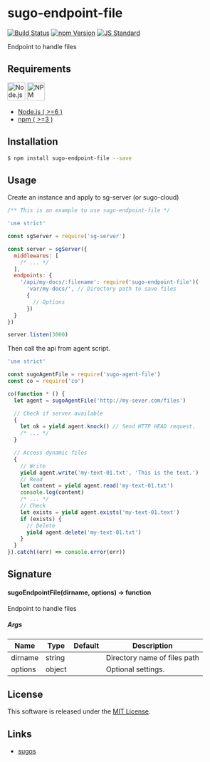 sugo-endpoint-file
==========

<!---
This file is generated by ape-tmpl. Do not update manually.
--->

<!-- Badge Start -->
<a name="badges"></a>

[![Build Status][bd_travis_com_shield_url]][bd_travis_com_url]
[![npm Version][bd_npm_shield_url]][bd_npm_url]
[![JS Standard][bd_standard_shield_url]][bd_standard_url]

[bd_repo_url]: https://github.com/realglobe-Inc/sugo-endpoint-file
[bd_travis_url]: http://travis-ci.org/realglobe-Inc/sugo-endpoint-file
[bd_travis_shield_url]: http://img.shields.io/travis/realglobe-Inc/sugo-endpoint-file.svg?style=flat
[bd_travis_com_url]: http://travis-ci.com/realglobe-Inc/sugo-endpoint-file
[bd_travis_com_shield_url]: https://api.travis-ci.com/realglobe-Inc/sugo-endpoint-file.svg?token=aeFzCpBZebyaRijpCFmm
[bd_license_url]: https://github.com/realglobe-Inc/sugo-endpoint-file/blob/master/LICENSE
[bd_codeclimate_url]: http://codeclimate.com/github/realglobe-Inc/sugo-endpoint-file
[bd_codeclimate_shield_url]: http://img.shields.io/codeclimate/github/realglobe-Inc/sugo-endpoint-file.svg?style=flat
[bd_codeclimate_coverage_shield_url]: http://img.shields.io/codeclimate/coverage/github/realglobe-Inc/sugo-endpoint-file.svg?style=flat
[bd_gemnasium_url]: https://gemnasium.com/realglobe-Inc/sugo-endpoint-file
[bd_gemnasium_shield_url]: https://gemnasium.com/realglobe-Inc/sugo-endpoint-file.svg
[bd_npm_url]: http://www.npmjs.org/package/sugo-endpoint-file
[bd_npm_shield_url]: http://img.shields.io/npm/v/sugo-endpoint-file.svg?style=flat
[bd_standard_url]: http://standardjs.com/
[bd_standard_shield_url]: https://img.shields.io/badge/code%20style-standard-brightgreen.svg

<!-- Badge End -->


<!-- Description Start -->
<a name="description"></a>

Endpoint to handle files

<!-- Description End -->


<!-- Overview Start -->
<a name="overview"></a>



<!-- Overview End -->


<!-- Sections Start -->
<a name="sections"></a>

<!-- Section from "doc/guides/00.Requirements.md.hbs" Start -->

<a name="section-doc-guides-00-requirements-md"></a>
Requirements
-----

<a href="https://nodejs.org">
  <img src="https://realglobe-inc.github.io/sugos-assets/images/nodejs-banner.png"
       alt="Node.js"
       height="40"
       style="height:40px"
  /></a>
<a href="https://docs.npmjs.com/">
  <img src="https://realglobe-inc.github.io/sugos-assets/images/npm-banner.png"
       alt="NPM"
       height="40"
       style="height:40px"
  /></a>

+ [Node.js ( >=6 )][node_download_url]
+ [npm ( >=3 )][npm_url]

[node_download_url]: https://nodejs.org/en/download/
[npm_url]: https://docs.npmjs.com/


<!-- Section from "doc/guides/00.Requirements.md.hbs" End -->

<!-- Section from "doc/guides/01.Installation.md.hbs" Start -->

<a name="section-doc-guides-01-installation-md"></a>
Installation
-----

```bash
$ npm install sugo-endpoint-file --save
```


<!-- Section from "doc/guides/01.Installation.md.hbs" End -->

<!-- Section from "doc/guides/02.Usage.md.hbs" Start -->

<a name="section-doc-guides-02-usage-md"></a>
Usage
---------

Create an instance and apply to sg-server (or sugo-cloud)

```javascript
/** This is an example to use sugo-endpoint-file */

'use strict'

const sgServer = require('sg-server')

const server = sgServer({
  middlewares: [
    /* ... */
  ],
  endpoints: {
    '/api/my-docs/:filename': require('sugo-endpoint-file')(
      'var/my-docs/', // Directory path to save files
      {
        // Options
      })
  }
})

server.listen(3000)


```

Then call the api from agent script.

```javascript
'use strict'

const sugoAgentFile = require('sugo-agent-file')
const co = require('co')

co(function * () {
  let agent = sugoAgentFile('http://my-sever.com/files')

  // Check if server available
  {
    let ok = yield agent.knock() // Send HTTP HEAD request.
    /* ... */
  }

  // Access dynamic files
  {
    // Write
    yield agent.write('my-text-01.txt', 'This is the text.')
    // Read
    let content = yield agent.read('my-text-01.txt')
    console.log(content)
    /* ... */
    // Check
    let exists = yield agent.exists('my-text-01.text')
    if (exists) {
      // Delete
      yield agent.delete('my-text-01.txt')
    }
  }
}).catch((err) => console.error(err))

```

<!-- Section from "doc/guides/02.Usage.md.hbs" End -->

<!-- Section from "doc/guides/03.Signature.md.hbs" Start -->

<a name="section-doc-guides-03-signature-md"></a>
Signature
-------

#### sugoEndpointFile(dirname, options) -> function

Endpoint to handle files

##### Args

| Name | Type | Default | Description |
| --- | ---- | --- | --- |
| dirname | string  |  | Directory name of files path |
| options | object  |  | Optional settings. |


<!-- Section from "doc/guides/03.Signature.md.hbs" End -->


<!-- Sections Start -->


<!-- LICENSE Start -->
<a name="license"></a>

License
-------
This software is released under the [MIT License](https://github.com/realglobe-Inc/sugo-endpoint-file/blob/master/LICENSE).

<!-- LICENSE End -->


<!-- Links Start -->
<a name="links"></a>

Links
------

+ [sugos][sugos_url]

[sugos_url]: https://github.com/realglobe-Inc/sugos

<!-- Links End -->
